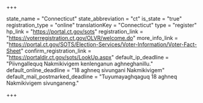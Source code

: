 +++

state_name = "Connecticut"
state_abbreviation = "ct"
is_state = "true"
registration_type = "online"
translationKey = "Connecticut"
type = "register"
hp_link = "https://portal.ct.gov/sots"
registration_link = "https://voterregistration.ct.gov/OLVR/welcome.do"
more_info_link = "https://portal.ct.gov/SOTS/Election-Services/Voter-Information/Voter-Fact-Sheet"
confirm_registration_link = "https://portaldir.ct.gov/sots/LookUp.aspx"
default_ip_deadline = "Piivngallequq Nakmikivigem kenlenganun aghneghanillu."
default_online_deadline = "18 aghneq sivungani Nakmikivigem"
default_mail_postmarked_deadline = "Tuyumayaghqaguq 18 aghneq Nakmikivigem sivunganeng."

+++